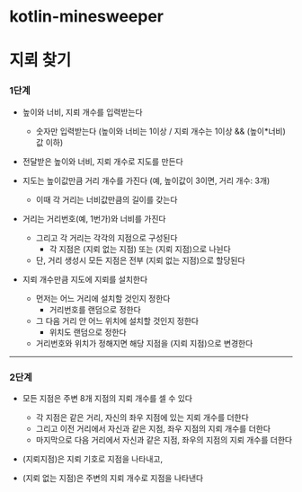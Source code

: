 # kotlin-minesweeper
# 지뢰 찾기

### 1단계 
- 높이와 너비, 지뢰 개수를 입력받는다
    - 숫자만 입력받는다 (높이와 너비는 1이상 / 지뢰 개수는 1이상 && (높이*너비)값 이하)

- 전달받은 높이와 너비, 지뢰 개수로 지도를 만든다
- 지도는 높이값만큼 거리 개수를 가진다 (예, 높이값이 3이면, 거리 개수: 3개)
    - 이때 각 거리는 너비값만큼의 길이를 갖는다 
    
- 거리는 거리번호(예, 1번가)와 너비를 가진다
    - 그리고 각 거리는 각각의 지점으로 구성된다
        - 각 지점은 (지뢰 없는 지점) 또는 (지뢰 지점)으로 나뉜다
    - 단, 거리 생성시 모든 지점은 전부 (지뢰 없는 지점)으로 할당된다 

- 지뢰 개수만큼 지도에 지뢰를 설치한다
    - 먼저는 어느 거리에 설치할 것인지 정한다
        - 거리번호를 랜덤으로 정한다
    - 그 다음 거리 안 어느 위치에 설치할 것인지 정한다
        - 위치도 랜덤으로 정한다
    - 거리번호와 위치가 정해지면 해당 지점을 (지뢰 지점)으로 변경한다

---
### 2단계 
- 모든 지점은 주변 8개 지점의 지뢰 개수를 셀 수 있다
    - 각 지점은 같은 거리, 자신의 좌우 지점에 있는 지뢰 개수를 더한다
    - 그리고 이전 거리에서 자신과 같은 지점, 좌우 지점의 지뢰 개수를 더한다
    - 마지막으로 다음 거리에서 자신과 같은 지점, 좌우의 지점의 지뢰 개수를 더한다
    
- (지뢰지점)은 지뢰 기호로 지점을 나타내고,
- (지뢰 없는 지점)은 주변의 지뢰 개수로 지점을 나타낸다
